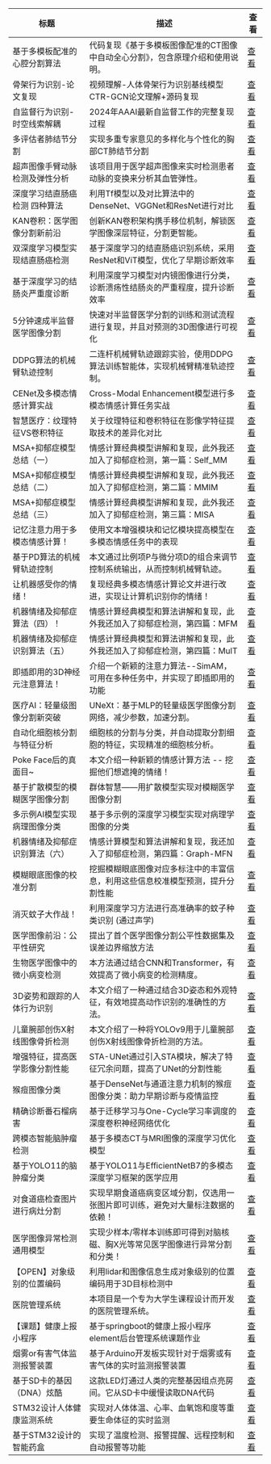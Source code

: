 |标题|描述|查看|
|-|-|-|
| 基于多模板配准的心腔分割算法  | 代码复现《基于多模板图像配准的CT图像中自动全心分割》，包含原理介绍和使用说明。 | [查看](https://www.aspiringcode.com/content?id=17102812998312) |
| 骨架行为识别-论文复现     | 视频理解-人体骨架行为识别基线模型CTR-GCN论文理解+源码复现        | [查看](https://www.aspiringcode.com/content?id=17113708515972) |
| 自监督行为识别-时空线索解耦  | 2024年AAAI最新自监督工作的完整复现过程                  | [查看](https://www.aspiringcode.com/content?id=17132380852109) |
| 多评估者肺结节分割       | 实现多重专家意见的多样化与个性化的胸部CT肺结节分割               | [查看](https://www.aspiringcode.com/content?id=17226740104189) |
| 超声图像手臂动脉检测及弹性分析 | 该项目用于医学超声图像来实时检测患者动脉的变换来分析其血管弹性。         | [查看](https://www.aspiringcode.com/content?id=17253817338454) |
| 深度学习结直肠癌检测 四种算法 | 利用Tf模型以及对比算法中的DenseNet、VGGNet和ResNet进行对比 | [查看](https://www.aspiringcode.com/content?id=17256122991954) |
| KAN卷积：医学图像分割新前沿 | 创新KAN卷积架构携手移位机制，解锁医学图像深层特征，分割更智能。        | [查看](https://www.aspiringcode.com/content?id=17256347583346) |
| 双深度学习模型实现结直肠癌检测 | 基于深度学习的结直肠癌识别系统，采用ResNet和ViT模型，优化了早期诊断效率 | [查看](https://www.aspiringcode.com/content?id=17158678732546) |
| 基于深度学习的结肠炎严重度诊断 | 利用深度学习模型对内镜图像进行分类，诊断溃疡性结肠炎的严重程度，提升诊断效率   | [查看](https://www.aspiringcode.com/content?id=17181932961237) |
| 5分钟速成半监督医学图像分割  | 快速对半监督医学分割的训练和测试流程进行复现，并且对预测的3D图像进行可视化   | [查看](https://www.aspiringcode.com/content?id=17206136059153) |
| DDPG算法的机械臂轨迹控制  | 二连杆机械臂轨迹跟踪实验，使用DDPG算法训练智能体，实现机械臂精准轨迹控制。  | [查看](https://www.aspiringcode.com/content?id=17206937221139) |
| CENet及多模态情感计算实战 | Cross-Modal Enhancement模型进行多模态情感计算任务实战   | [查看](https://www.aspiringcode.com/content?id=17209622445007) |
| 智慧医疗：纹理特征VS卷积特征 | 关于纹理特征和卷积特征在影像学特征提取技术的差异化对比              | [查看](https://www.aspiringcode.com/content?id=17212960515150) |
| MSA+抑郁症模型总结（一）  | 情感计算经典模型讲解和复现，此外我还加入了抑郁症检测，第一篇：Self_MM   | [查看](https://www.aspiringcode.com/content?id=17216365346792) |
| MSA+抑郁症模型总结（二）  | 情感计算经典模型讲解和复现，此外我还加入了抑郁症检测，第二篇：MMIM      | [查看](https://www.aspiringcode.com/content?id=17216431448684) |
| MSA+抑郁症模型总结（三）  | 情感计算经典模型讲解和复现，此外我还加入了抑郁症检测，第三篇：MISA      | [查看](https://www.aspiringcode.com/content?id=17217255775398) |
| 记忆注意力用于多模态情感计算！ | 使用文本增强模块和记忆模块提高模型在多模态情感任务中的表现            | [查看](https://www.aspiringcode.com/content?id=17219122368064) |
| 基于PD算法的机械臂轨迹控制  | 本文通过比例项P与微分项D的组合来调节控制系统输出，从而控制机械臂轨迹。     | [查看](https://www.aspiringcode.com/content?id=17222603847515) |
| 让机器感受你的情绪！      | 复现经典多模态情感计算论文并进行改进，实现让计算机识别你的情绪！         | [查看](https://www.aspiringcode.com/content?id=17226047800111) |
| 机器情绪及抑郁症算法（四）！  | 情感计算经典模型和算法讲解和复现，此外我还加入了抑郁症检测，第四篇：MFM    | [查看](https://www.aspiringcode.com/content?id=17230869054974) |
| 机器情绪及抑郁症识别算法（五） | 情感计算经典模型和算法讲解和复现，此外我还加入了抑郁症检测，第四篇：MulT   | [查看](https://www.aspiringcode.com/content?id=17231829233829) |
| 即插即用的3D神经元注意算法！ | 介绍一个新颖的注意力算法--SimAM，可用在多种任务中，并实现了即插即用的功能 | [查看](https://www.aspiringcode.com/content?id=17233502496862) |
| 医疗AI：轻量级图像分割新突破 | UNeXt：基于MLP的轻量级医学图像分割网络，减少参数，加速分割。       | [查看](https://www.aspiringcode.com/content?id=17233927441942) |
| 自动化细胞核分割与特征分析   | 细胞核的分割与分类，并自动提取分割细胞的特征，实现精准的细胞核分析。       | [查看](https://www.aspiringcode.com/content?id=17237207508664) |
| Poke Face后的真面目~ | 本文介绍一种新颖的情感计算方法 -- 挖掘他们想遮掩的情绪！           | [查看](https://www.aspiringcode.com/content?id=17248364152932) |
| 基于扩散模型的模糊医学图像分割 | 群体智慧——用扩散模型实现对模糊医学图像分割                   | [查看](https://www.aspiringcode.com/content?id=17252669975543) |
| 多示例AI模型实现病理图像分类 | 基于多示例的深度学习模型实现对病理学图像的分类                  | [查看](https://www.aspiringcode.com/content?id=17258505434401) |
| 机器情绪及抑郁症识别算法（六） | 情感计算模型和算法讲解和复现，我还加入了抑郁症检测，第四篇：Graph-MFN  | [查看](https://www.aspiringcode.com/content?id=17258579719715) |
| 模糊眼底图像的校准分割     | 挖掘模糊眼底图像对应多标注中的丰富信息，利用这些信息校准模型预测，提升分割性能  | [查看](https://www.aspiringcode.com/content?id=17284771229048) |
| 消灭蚊子大作战！        | 利用深度学习方法进行高准确率的蚊子种类识别 (通过声学)             | [查看](https://www.aspiringcode.com/content?id=17288929936337) |
| 医学图像前沿：公平性研究    | 提出了首个医学图像分割公平性数据集及误差边界缩放方法               | [查看](https://www.aspiringcode.com/content?id=17305230152154) |
| 生物医学图像中的微小病变检测  | 本方法通过结合CNN和Transformer，有效提高了微小病变的检测精度。   | [查看](https://www.aspiringcode.com/content?id=17322720701151) |
| 3D姿势和跟踪的人体行为识别  | 本文介绍了一种通过结合3D姿态和外观特征，有效地提高动作识别的准确性的方法。   | [查看](https://www.aspiringcode.com/content?id=17323757482265) |
| 儿童腕部创伤X射线图像骨折检测 | 本文介绍了一种将YOLOv9用于儿童腕部创伤X射线图像骨折检测的方法。      | [查看](https://www.aspiringcode.com/content?id=17326327482279) |
| 增强特征，提高医学影像分割性能 | STA-UNet通过引入STA模块，解决了特征冗余问题，提高了UNet的分割性能 | [查看](https://www.aspiringcode.com/content?id=17331246035754) |
| 猴痘图像分类          | 基于DenseNet与通道注意力机制的猴痘图像分类：助力早期诊断与疫情监控    | [查看](https://www.aspiringcode.com/content?id=17344180150009) |
| 精确诊断番石榴病害       | 基于迁移学习与One-Cycle学习率调度的深度卷积神经网络优化         | [查看](https://www.aspiringcode.com/content?id=17345228766319) |
| 跨模态智能脑肿瘤检测      | 基于多模态CT与MRI图像的深度学习优化模型                   | [查看](https://www.aspiringcode.com/content?id=17356296757871) |
| 基于YOLO11的脑肿瘤分类  | 基于YOLO11与EfficientNetB7的多模态深度学习框架的医学应用   | [查看](https://www.aspiringcode.com/content?id=17356622042475) |
| 对食道癌检查图片进行病灶分割  | 实现早期食道癌病变区域分割，仅选用一张图片即可训练，避免对大量标注数据的依赖！  | [查看](https://www.aspiringcode.com/content?id=17365727391957) |
| 医学图像异常检测通用模型    | 实现少样本/零样本训练即可得到对脑核磁、胸X光等常见医学图像进行异常分割和分类！ | [查看](https://www.aspiringcode.com/content?id=17366979817955) |
| 【OPEN】对象级别的位置编码 | 利用lidar和图像信息生成对象级别的位置编码用于3D目标检测中         | [查看](https://www.aspiringcode.com/content?id=17403190558083) |
| 医院管理系统          | 本项目是一个专为大学生课程设计而开发的医院管理系统。               | [查看](https://www.aspiringcode.com/content?id=17181069440811) |
| 【课题】健康上报小程序     | 基于springboot的健康上报小程序element后台管理系统课题作业    | [查看](https://www.aspiringcode.com/content?id=17052256017561) |
| 烟雾or有害气体监测报警装置  | 基于Arduino开发板实现针对于烟雾或有害气体的实时监测报警装置        | [查看](https://www.aspiringcode.com/content?id=17098660310000) |
| 基于SD卡的基因（DNA）炫酷 | 这款LED灯通过人类的完整基因组点亮房间。它从SD卡中缓慢读取DNA代码     | [查看](https://www.aspiringcode.com/content?id=17278344435154) |
| STM32设计人体健康监测系统 | 实现对人体体温、心率、血氧饱和度等重要生命体征的实时监测             | [查看](https://www.aspiringcode.com/content?id=17284530798048) |
| 基于STM32设计的智能药盒  | 实现了温度检测、报警提醒、远程控制和自动报警等功能                | [查看](https://www.aspiringcode.com/content?id=17292404676165) |
